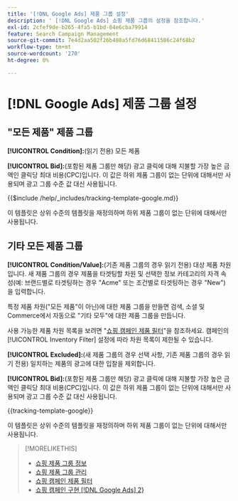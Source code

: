 ```yaml
---
title: '[!DNL Google Ads] 제품 그룹 설정'
description: ' [!DNL Google Ads] 쇼핑 제품 그룹의 설정을 참조합니다.'
exl-id: 2cfef9de-b265-4fa5-b1bd-84e6cba79914
feature: Search Campaign Management
source-git-commit: 7e4d2aa502f26b480a5fd76d68411586c24f68b2
workflow-type: tm+mt
source-wordcount: '270'
ht-degree: 0%

---
```


# [!DNL Google Ads] 제품 그룹 설정

## &quot;모든 제품&quot; 제품 그룹

**[!UICONTROL Condition]:**(읽기 전용) 모든 제품

**[!UICONTROL Bid]:**(포함된 제품 그룹만 해당) 광고 클릭에 대해 지불할 가장 높은 금액인 클릭당 최대 비용(CPC)입니다. 이 값은 하위 제품 그룹이 없는 단위에 대해서만 사용되며 광고 그룹 수준 값 대신 사용됩니다.

<!-- **[!UICONTROL Tracking Template]:** -->

{{$include /help/_includes/tracking-template-google.md}}

이 템플릿은 상위 수준의 템플릿을 재정의하며 하위 제품 그룹이 없는 단위에 대해서만 사용됩니다.

## 기타 모든 제품 그룹

**[!UICONTROL Condition/Value]:**(기존 제품 그룹의 경우 읽기 전용) 대상 제품 차원입니다. 새 제품 그룹의 경우 제품을 타겟팅할 차원 및 선택한 정보 카테고리의 자격 속성(예: 브랜드별로 타겟팅하는 경우 &quot;Acme&quot; 또는 조건별로 타겟팅하는 경우 &quot;New&quot;)을 입력합니다.

특정 제품 차원(&quot;모든 제품&quot;이 아닌)에 대한 제품 그룹을 만들면 검색, 소셜 및 Commerce에서 자동으로 &quot;기타 모두&quot;에 대한 제품 그룹을 만듭니다.

사용 가능한 제품 차원 목록을 보려면 &quot;[쇼핑 캠페인 제품 필터](/help/search-social-commerce/campaign-management/campaigns/shopping-campaign-product-filters.md)&quot;을 참조하세요. 캠페인의 [!UICONTROL Inventory Filter] 설정에 따라 차원 목록이 제한될 수 있습니다.

**[!UICONTROL Excluded]:**(새 제품 그룹의 경우 선택 사항, 기존 제품 그룹의 경우 읽기 전용) 일치하는 제품의 광고에 대한 입찰을 제외합니다.

**[!UICONTROL Bid]:**(포함된 제품 그룹만 해당) 광고 클릭에 대해 지불할 가장 높은 금액인 클릭당 최대 비용(CPC)입니다. 이 값은 하위 제품 그룹이 없는 단위에 대해서만 사용되며 광고 그룹 수준 값 대신 사용됩니다.

<!-- **[!UICONTROL Tracking Template]:** -->

<!-- ExL can't handle the same include twice in the same file, so using a snippet for the second occurrence.

{{$include /help/_includes/tracking-template-google.md}}
-->

{{tracking-template-google}}

이 템플릿은 상위 수준의 템플릿을 재정의하며 하위 제품 그룹이 없는 단위에 대해서만 사용됩니다.

>[!MORELIKETHIS]
>
>* [쇼핑 제품 그룹 정보](product-group-about.md)
>* [쇼핑 제품 그룹 관리](product-group-manage.md)
>* [쇼핑 캠페인 제품 필터](/help/search-social-commerce/campaign-management/campaigns/shopping-campaign-product-filters.md)
>* [쇼핑 캠페인 구현 [!DNL Google Ads] 2}](/help/search-social-commerce/campaign-management/special-workflows/google-shopping-campaigns.md)
